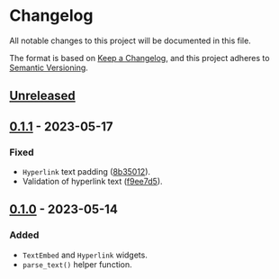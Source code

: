 # Changelog
All notable changes to this project will be documented in this file.

The format is based on [Keep a Changelog](https://keepachangelog.com/en/1.0.0/),
and this project adheres to [Semantic Versioning](https://semver.org/spec/v2.0.0.html).

## [Unreleased]


## [0.1.1] - 2023-05-17
### Fixed
- `Hyperlink` text padding ([8b35012]).
- Validation of hyperlink text ([f9ee7d5]).


[8b35012]: https://github.com/AnonymouX47/urwidgets/commit/8b35012e45a0701c248633b94bc0767553c6073a
[f9ee7d5]: https://github.com/AnonymouX47/urwidgets/commit/f9ee7d57b5587789a630421aac3aaff005126b58


## [0.1.0] - 2023-05-14
### Added
- `TextEmbed` and `Hyperlink` widgets.
- `parse_text()` helper function.


[Unreleased]: https://github.com/AnonymouX47/urwidgets/compare/v0.1.0...HEAD
[0.1.1]: https://github.com/AnonymouX47/urwidgets/compare/v0.1.0...v0.1.1
[0.1.0]: https://github.com/AnonymouX47/urwidgets/releases/tag/v0.1.0
